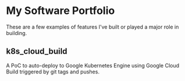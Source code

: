 # My Software Portfolio
These are a few examples of features I've built or played a major role in building.

## k8s_cloud_build
A PoC to auto-deploy to Google Kubernetes Engine using Google Cloud Build triggered by git tags and pushes.
